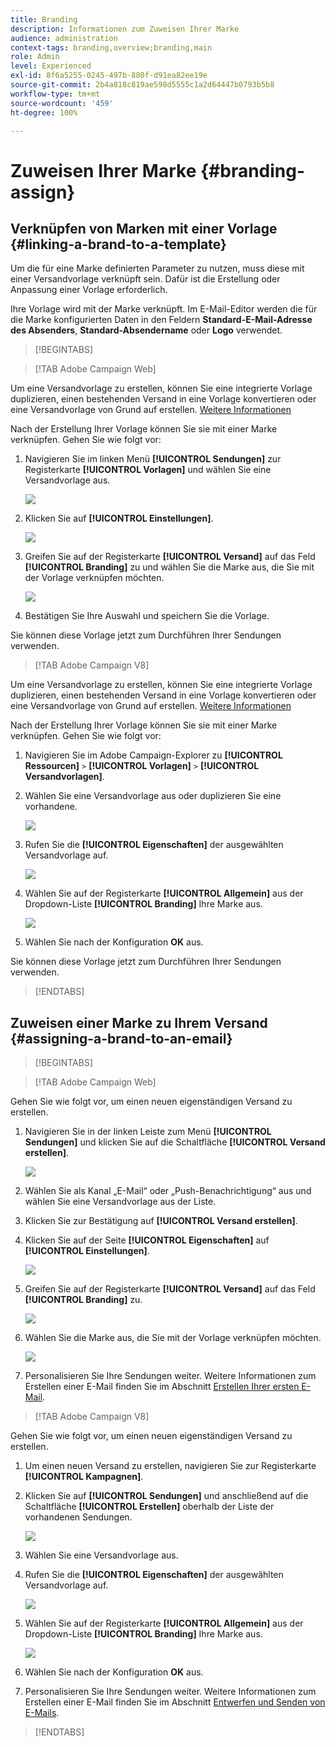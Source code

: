 ```yaml
---
title: Branding
description: Informationen zum Zuweisen Ihrer Marke
audience: administration
context-tags: branding,overview;branding,main
role: Admin
level: Experienced
exl-id: 8f6a5255-0245-497b-880f-d91ea82ee19e
source-git-commit: 2b4a818c819ae598d5555c1a2d64447b0793b5b8
workflow-type: tm+mt
source-wordcount: '459'
ht-degree: 100%

---
```


# Zuweisen Ihrer Marke {#branding-assign}

## Verknüpfen von Marken mit einer Vorlage {#linking-a-brand-to-a-template}

Um die für eine Marke definierten Parameter zu nutzen, muss diese mit einer Versandvorlage verknüpft sein. Dafür ist die Erstellung oder Anpassung einer Vorlage erforderlich.

Ihre Vorlage wird mit der Marke verknüpft. Im E-Mail-Editor werden die für die Marke konfigurierten Daten in den Feldern **Standard-E-Mail-Adresse des Absenders**, **Standard-Absendername** oder **Logo** verwendet.

>[!BEGINTABS]

>[!TAB Adobe Campaign Web]

Um eine Versandvorlage zu erstellen, können Sie eine integrierte Vorlage duplizieren, einen bestehenden Versand in eine Vorlage konvertieren oder eine Versandvorlage von Grund auf erstellen. [Weitere Informationen](../../msg/delivery-template.md)

Nach der Erstellung Ihrer Vorlage können Sie sie mit einer Marke verknüpfen. Gehen Sie wie folgt vor:

1. Navigieren Sie im linken Menü **[!UICONTROL Sendungen]** zur Registerkarte **[!UICONTROL Vorlagen]** und wählen Sie eine Versandvorlage aus.

   ![](assets/branding_assign_web_1.png)

1. Klicken Sie auf **[!UICONTROL Einstellungen]**. 

   ![](assets/branding_assign_web_2.png)

1. Greifen Sie auf der Registerkarte **[!UICONTROL Versand]** auf das Feld **[!UICONTROL Branding]** zu und wählen Sie die Marke aus, die Sie mit der Vorlage verknüpfen möchten.

   ![](assets/branding_assign_web_3.png)

1. Bestätigen Sie Ihre Auswahl und speichern Sie die Vorlage.

Sie können diese Vorlage jetzt zum Durchführen Ihrer Sendungen verwenden.

>[!TAB Adobe Campaign V8]

Um eine Versandvorlage zu erstellen, können Sie eine integrierte Vorlage duplizieren, einen bestehenden Versand in eine Vorlage konvertieren oder eine Versandvorlage von Grund auf erstellen. [Weitere Informationen](https://experienceleague.adobe.com/docs/campaign/campaign-v8/send/create-templates.html?lang=de)

Nach der Erstellung Ihrer Vorlage können Sie sie mit einer Marke verknüpfen. Gehen Sie wie folgt vor:

1. Navigieren Sie im Adobe Campaign-Explorer zu **[!UICONTROL Ressourcen]** `>` **[!UICONTROL Vorlagen]** `>` **[!UICONTROL Versandvorlagen]**.

1. Wählen Sie eine Versandvorlage aus oder duplizieren Sie eine vorhandene. 

   ![](assets/branding_assign_V8_1.png)

1. Rufen Sie die **[!UICONTROL Eigenschaften]** der ausgewählten Versandvorlage auf.

   ![](assets/branding_assign_V8_2.png)

1. Wählen Sie auf der Registerkarte **[!UICONTROL Allgemein]** aus der Dropdown-Liste **[!UICONTROL Branding]** Ihre Marke aus.

   ![](assets/branding_assign_V8_3.png)

1. Wählen Sie nach der Konfiguration **OK** aus.

Sie können diese Vorlage jetzt zum Durchführen Ihrer Sendungen verwenden.

>[!ENDTABS]

## Zuweisen einer Marke zu Ihrem Versand {#assigning-a-brand-to-an-email}

>[!BEGINTABS]

>[!TAB Adobe Campaign Web]

Gehen Sie wie folgt vor, um einen neuen eigenständigen Versand zu erstellen.

1. Navigieren Sie in der linken Leiste zum Menü **[!UICONTROL Sendungen]** und klicken Sie auf die Schaltfläche **[!UICONTROL Versand erstellen]**.

   ![](assets/branding_assign_web_4.png)

1. Wählen Sie als Kanal „E-Mail“ oder „Push-Benachrichtigung“ aus und wählen Sie eine Versandvorlage aus der Liste.

1. Klicken Sie zur Bestätigung auf **[!UICONTROL Versand erstellen]**.

1. Klicken Sie auf der Seite **[!UICONTROL Eigenschaften]** auf **[!UICONTROL Einstellungen]**.

   ![](assets/branding_assign_web_5.png)

1. Greifen Sie auf der Registerkarte **[!UICONTROL Versand]** auf das Feld **[!UICONTROL Branding]** zu.

   ![](assets/branding_assign_web_6.png)

1. Wählen Sie die Marke aus, die Sie mit der Vorlage verknüpfen möchten.

   ![](assets/branding_assign_web_7.png)

1. Personalisieren Sie Ihre Sendungen weiter. Weitere Informationen zum Erstellen einer E-Mail finden Sie im Abschnitt [Erstellen Ihrer ersten E-Mail](../../email/create-email.md).

>[!TAB Adobe Campaign V8]

Gehen Sie wie folgt vor, um einen neuen eigenständigen Versand zu erstellen.

1. Um einen neuen Versand zu erstellen, navigieren Sie zur Registerkarte **[!UICONTROL Kampagnen]**.

1. Klicken Sie auf **[!UICONTROL Sendungen]** und anschließend auf die Schaltfläche **[!UICONTROL Erstellen]** oberhalb der Liste der vorhandenen Sendungen.

   ![](assets/branding_assign_V8_4.png)

1. Wählen Sie eine Versandvorlage aus. 

1. Rufen Sie die **[!UICONTROL Eigenschaften]** der ausgewählten Versandvorlage auf.

   ![](assets/branding_assign_V8_5.png)

1. Wählen Sie auf der Registerkarte **[!UICONTROL Allgemein]** aus der Dropdown-Liste **[!UICONTROL Branding]** Ihre Marke aus.

   ![](assets/branding_assign_V8_6.png)

1. Wählen Sie nach der Konfiguration **OK** aus.

1. Personalisieren Sie Ihre Sendungen weiter. Weitere Informationen zum Erstellen einer E-Mail finden Sie im Abschnitt [Entwerfen und Senden von E-Mails](../../email/create-email.md).

>[!ENDTABS]
